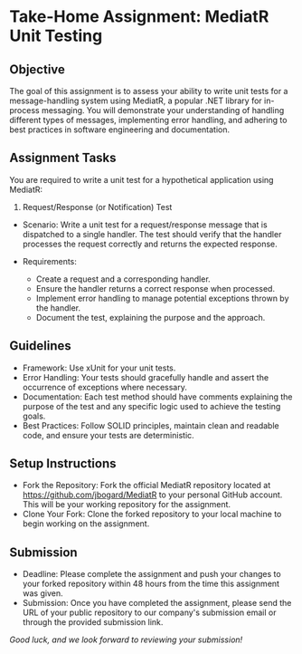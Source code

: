 # Take-Home Assignment: MediatR Unit Testing

## Objective

The goal of this assignment is to assess your ability to write unit tests for a message-handling system using MediatR, a popular .NET library for in-process messaging. You will demonstrate your understanding of handling different types of messages, implementing error handling, and adhering to best practices in software engineering and documentation.

## Assignment Tasks

You are required to write a unit test for a hypothetical application using MediatR:

1. Request/Response (or Notification) Test

- Scenario: Write a unit test for a request/response message that is dispatched to a single handler. The test should verify that the handler processes the request correctly and returns the expected response.

- Requirements:
  - Create a request and a corresponding handler.
  - Ensure the handler returns a correct response when processed.
  - Implement error handling to manage potential exceptions thrown by the handler.
  - Document the test, explaining the purpose and the approach.

## Guidelines

- Framework: Use xUnit for your unit tests.
- Error Handling: Your tests should gracefully handle and assert the occurrence of exceptions where necessary.
- Documentation: Each test method should have comments explaining the purpose of the test and any specific logic used to achieve the testing goals.
- Best Practices: Follow SOLID principles, maintain clean and readable code, and ensure your tests are deterministic.

## Setup Instructions

- Fork the Repository: Fork the official MediatR repository located at https://github.com/jbogard/MediatR to your personal GitHub account. This will be your working repository for the assignment.
- Clone Your Fork: Clone the forked repository to your local machine to begin working on the assignment.

## Submission

- Deadline: Please complete the assignment and push your changes to your forked repository within 48 hours from the time this assignment was given.
- Submission: Once you have completed the assignment, please send the URL of your public repository to our company's submission email or through the provided submission link.

_Good luck, and we look forward to reviewing your submission!_
